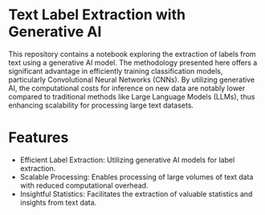 # Text Label Extraction with Generative AI
This repository contains a notebook exploring the extraction of labels from text using a generative AI model. The methodology presented here offers a significant advantage in efficiently training classification models, particularly Convolutional Neural Networks (CNNs). By utilizing generative AI, the computational costs for inference on new data are notably lower compared to traditional methods like Large Language Models (LLMs), thus enhancing scalability for processing large text datasets.

# Features
* Efficient Label Extraction: Utilizing generative AI models for label extraction.
* Scalable Processing: Enables processing of large volumes of text data with reduced computational overhead.
* Insightful Statistics: Facilitates the extraction of valuable statistics and insights from text data.
